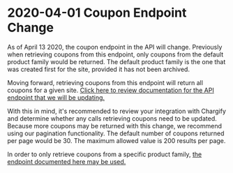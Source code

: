# 2020-04-01 Coupon Endpoint Change

As of April 13 2020, the coupon endpoint in the API will change. Previously when retrieving coupons from this endpoint, only coupons from the default product family would be returned. The default product family is the one that was created first for the site, provided it has not been archived.

Moving forward, retrieving coupons from this endpoint will return all coupons for a given site. [Click here to review documentation for the API endpoint that we will be updating.](https://developers.chargify.com/docs/api-docs/b3A6MTQxMDgzMDY-update-coupon) 

With this in mind, it's recommended to review your integration with Chargify and determine whether any calls retrieving coupons need to be updated. Because more coupons may be returned with this change, we recommend using our pagination functionality. The default number of coupons returned per page would be 30. The maximum allowed value is 200 results per page. 

In order to only retrieve coupons from a specific product family, [the endpoint documented here may be used.](https://developers.chargify.com/docs/api-docs/b3A6MTQxMDgzMDM-list-coupons-for-product-family)